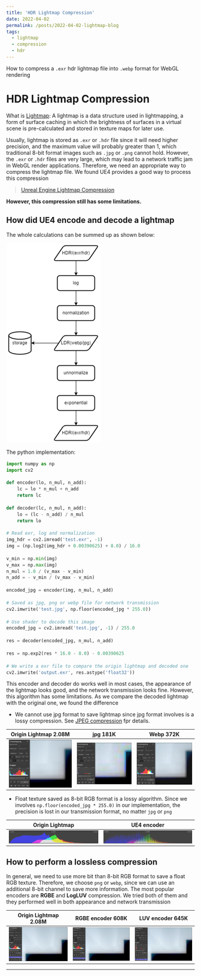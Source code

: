 ```yaml
---
title: 'HDR Lightmap Compression'
date: 2022-04-02
permalink: /posts/2022-04-02-lightmap-blog
tags:
  - lightmap
  - compression
  - hdr
---
```


How to compress a `.exr` hdr lightmap file into `.webp` format for WebGL rendering

HDR Lightmap Compression
======

What is [Lightmap](https://en.wikipedia.org/wiki/Lightmap): A lightmap is a data structure used in lightmapping, a form of surface caching in which the brightness of surfaces in a virtual scene is pre-calculated and stored in texture maps for later use.

Usually, lightmap is stored as `.exr` or `.hdr` file since it will need higher precision, and the maximum value will probably greater than 1, which traditional 8-bit format images such as `.jpg` or `.png` cannot hold. However, the `.exr` or `.hdr` files are very large, which may lead to a network traffic jam in WebGL render applications. Therefore, we need an appropriate way to compress the lightmap file. We found UE4 provides a good way to process this compression

> [Unreal Engine Lightmap Compression](https://github.com/EpicGames/UnrealEngine/blob/release/Engine/Shaders/Private/LightmapCommon.ush)

**However, this compression still has some limitations.**

## How did UE4 encode and decode a lightmap

The whole calculations can be summed up as shown below:

![workflow](/files/images/posts/UE4LightmapFlow.png)

The python implementation:

```python
import numpy as np
import cv2

def encoder(lo, n_mul, n_add):
    lc = lo * n_mul + n_add
    return lc

def decoder(lc, n_mul, n_add):
    lo = (lc - n_add) / n_mul
    return lo

# Read exr, log and normalization
img_hdr = cv2.imread('test.exr', -1)
img = (np.log2(img_hdr + 0.00390625) + 8.0) / 16.0

v_min = np.min(img)
v_max = np.max(img)
n_mul = 1.0 / (v_max - v_min)
n_add = - v_min / (v_max - v_min)

encoded_jpg = encoder(img, n_mul, n_add)

# Saved as jpg, png or webp file for network transmission
cv2.imwrite('test.jpg', np.floor(encoded_jpg * 255.0))

# Use shader to decode this image
encoded_jpg = cv2.imread('test.jpg', -1) / 255.0

res = decoder(encoded_jpg, n_mul, n_add)

res = np.exp2(res * 16.0 - 8.0) - 0.00390625

# We write a exr file to compare the origin lightmap and decoded one
cv2.imwrite('output.exr', res.astype('float32'))
```

This encoder and decoder do works well in most cases, the appearance of the lightmap looks good, and the network transmission looks fine. However, this algorithm has some limitations. As we compare the decoded lightmap with the original one, we found the difference

- We cannot use jpg format to save lightmap since jpg format involves is a lossy compression. See [JPEG compression](https://www.youtube.com/watch?v=0me3guauqOU) fpr details.

| Origin Lightmap 2.08M | jpg 181K | Webp 372K |
| --- | --- | --- |
| ![origin](/files/images/posts/originLightmap.png) | ![jpg](/files/images/posts/jpgEncoder.png) | ![origin](/files/images/posts/pngEncoder.png) |

- Float texture saved as 8-bit RGB format is a lossy algorithm. Since we involves `np.floor(encoded_jpg * 255.0)` in our implementation, the precision is lost in our transmission format, no matter `jpg` or `png`

| Origin Lightmap | UE4 encoder |
| --- | --- |
| ![origin](/files/images/posts/originLightmapH.png) | ![ue](/files/images/posts/encodeLightmapH.png) |


## How to perform a lossless compression

In general, we need to use more bit than 8-bit RGB format to save a float RGB texture. Therefore, we choose `png` or `webp`, since we can use an additional 8-bit channel to save more information. The most popular encoders are **RGBE** and **LogLUV** compression. We tried both of them and they performed well in both appearance and network transmission

| Origin Lightmap 2.08M | RGBE encoder 608K | LUV encoder 645K |
| --- | --- | --- |
| ![origin](/files/images/posts/originLightmap1.png) | ![origin](/files/images/posts/rgbeLightmap.png) | ![origin](/files/images/posts/logLUVLightmap.png) |

------